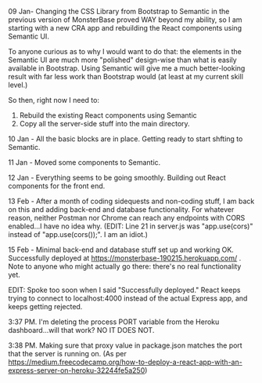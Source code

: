 09 Jan- Changing the CSS Library from Bootstrap to Semantic in the previous version of MonsterBase proved WAY beyond my ability, so I am starting with a new CRA app and rebuilding the React components using Semantic UI.

To anyone curious as to why I would want to do that: the elements in the Semantic UI are much more "polished" design-wise than what is easily available in Bootstrap. Using Semantic will give me a much better-looking result with far less work than Bootstrap would (at least at my current skill level.) 

So then, right now I need to:
1. Rebuild the existing React components using Semantic
2. Copy all the server-side stuff into the main directory.

10 Jan - All the basic blocks are in place.  Getting ready to start shfting to Semantic.

11 Jan - Moved some components to Semantic.

12 Jan - Everything seems to be going smoothly. Building out React components for the front end.

13 Feb - After a month of coding sidequests and non-coding stuff, I am back on this and adding back-end and database functionality. For whatever reason, neither Postman nor Chrome can reach any endpoints with CORS enabled...I have no idea why. (EDIT: Line 21 in server.js was "app.use(cors)" instead of "app.use(cors());". I am an idiot.)

15 Feb - Minimal back-end and database stuff set up and working OK.  Successfully deployed at https://monsterbase-190215.herokuapp.com/ . Note to anyone who might actually go there: there's no real functionality yet.

EDIT: Spoke too soon when I said "Successfully deployed." React keeps trying to connect to localhost:4000 instead of the actual Express app, and keeps getting rejected.  

3:37 PM. I'm deleting the process PORT variable from the Heroku dashboard...will that work? NO IT DOES NOT.

3:38 PM. Making sure that proxy value in package.json matches the port that the server is running on. (As per https://medium.freecodecamp.org/how-to-deploy-a-react-app-with-an-express-server-on-heroku-32244fe5a250)
